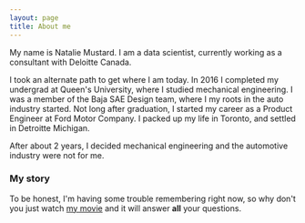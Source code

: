 ```yaml
---
layout: page
title: About me
---
```


My name is Natalie Mustard. I am a data scientist, currently working as a consultant with Deloitte Canada.

I took an alternate path to get where I am today. In 2016 I completed my undergrad at Queen's University, where I studied mechanical engineering. I was a member of the Baja SAE Design team, where I my roots in the auto industry started. Not long after graduation, I started my career as a Product Engineer at Ford Motor Company. I packed up my life in Toronto, and settled in Detroitte Michigan.

After about 2 years, I decided mechanical engineering and the automotive industry were not for me. 

### My story

To be honest, I'm having some trouble remembering right now, so why don't you just watch [my movie](https://en.wikipedia.org/wiki/The_Princess_Bride_%28film%29) and it will answer **all** your questions.
